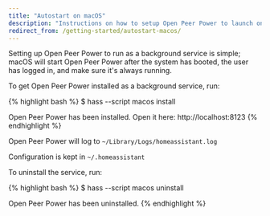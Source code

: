 ```yaml
---
title: "Autostart on macOS"
description: "Instructions on how to setup Open Peer Power to launch on Apple macOS."
redirect_from: /getting-started/autostart-macos/
---
```


Setting up Open Peer Power to run as a background service is simple; macOS will start Open Peer Power after the system has booted, the user has logged in, and make sure it's always running.

To get Open Peer Power installed as a background service, run:


{% highlight bash %}
$ hass --script macos install

 Open Peer Power has been installed.         Open it here: http://localhost:8123
{% endhighlight %}

 Open Peer Power will log to `~/Library/Logs/homeassistant.log`

Configuration is kept in `~/.homeassistant`

To uninstall the service, run:

{% highlight bash %}
$ hass --script macos uninstall

 Open Peer Power has been uninstalled.
{% endhighlight %}
